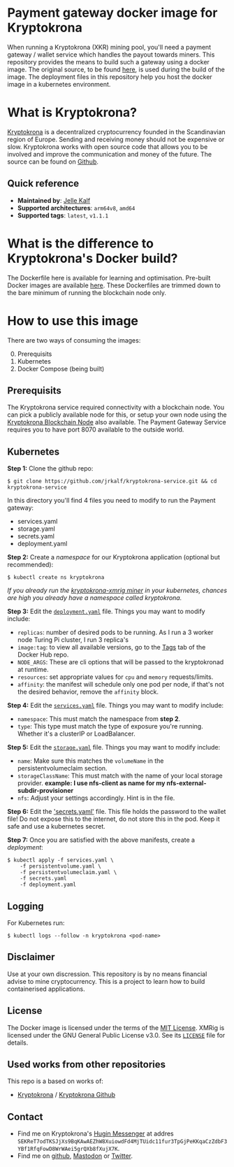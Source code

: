 # Payment gateway docker image for Kryptokrona
When running a Kryptokrona (XKR) mining pool, you'll need a payment gateway / wallet service which handles the payout towards miners. This repository provides the means to build such a gateway using a docker image. The original source, to be found [here](https://github.com/kryptokrona/kryptokrona), is used during the build of the image. The deployment files in this repository help you host the docker image in a kubernetes environment.

# What is Kryptokrona?
[Kryptokrona](https://kryptokrona.org) is a decentralized cryptocurrency founded in the Scandinavian region of Europe. Sending and receiving money should not be expensive or slow. Kryptokrona works with open source code that allows you to be involved and improve the communication and money of the future. The source can be found on [Github](https://github.com/kryptokrona/kryptokrona).

## Quick reference
- **Maintained by**: [Jelle Kalf](https://github.com/jrkalf)
- **Supported architectures**: `arm64v8`, `amd64`
- **Supported tags**: `latest`, `v1.1.1`

# What is the difference to Kryptokrona's Docker build?
The Dockerfile here is available for learning and optimisation. Pre-built Docker images are available [here](https://hub.docker.com/repository/docker/jrkalf/kryptokrona-service/). These Dockerfiles are trimmed down to the bare minimum of running the blockchain node only. 

# How to use this image
There are two ways of consuming the images:

0. Prerequisits
1. Kubernetes
2. Docker Compose (being built)

## Prerequisits
The Kryptokrona service required connectivity with a blockchain node. You can pick a publicly available node for this, or setup your own node using the [Kryptokrona Blockchain Node](https://github.com/jrkalf/kryptokrona-node/) also available. The Payment Gateway Service requires you to have port 8070 available to the outside world.

## Kubernetes

**Step 1:** Clone the github repo:

```console
$ git clone https://github.com/jrkalf/kryptokrona-service.git && cd kryptokrona-service
```

In this directory you'll find 4 files you need to modify to run the Payment gateway:
- services.yaml
- storage.yaml
- secrets.yaml
- deployment.yaml


**Step 2:** Create a *namespace* for our Kryptokrona application (optional but recommended):

```console
$ kubectl create ns kryptokrona
```

*If you already run the [kryptokrona-xmrig miner](https://github.com/jrkalf/kryptokrona-xmrig/) in your kubernetes, chances are high you already have a namespace called kryptokrona.*

**Step 3:** Edit the [`deployment.yaml`](https://github.com/jrkalf/kryptokronan-service/blob/main/deployment.yaml) file. Things you may want to modify include:
- `replicas`: number of desired pods to be running. As I run a 3 worker node Turing Pi cluster, I run 3 replica's
- `image:tag`: to view all available versions, go to the [Tags](https://hub.docker.com/repository/docker/jrkalf/xmrig-kryptokrona/tags) tab of the Docker Hub repo.
- `NODE_ARGS`: These are cli options that will be passed to the kryptokronad at runtime.
- `resources`: set appropriate values for `cpu` and `memory` requests/limits.
- `affinity`: the manifest will schedule only one pod per node, if that's not the desired behavior, remove the `affinity` block.

**Step 4:** Edit the [`services.yaml`](https://github.com/jrkalf/kryptokronan-service/blob/main/services.yaml) file. Things you may want to modify include:
- `namespace`: This must match the namespace from **step 2**.
- `type`: This type must match the type of exposure you're running. Whether it's a clusterIP or LoadBalancer.

**Step 5:** Edit the [`storage.yaml`](https://github.com/jrkalf/kryptokronan-service/blob/main/storage.yaml) file. Things you may want to modify include:
- `name`: Make sure this matches the `volumeName` in the persistentvolumeclaim section.
- `storageClassName`: This must match with the name of your local storage provider. **example: I use nfs-client as name for my nfs-external-subdir-provisioner**
- `nfs`: Adjust your settings accordingly. Hint is in the file.

**Step 6:** Edit the ['secrets.yaml'](https://github.com/jrkalf/kryptokronan-service/blob/main/secrets.yaml) file.
This file holds the password to the wallet file! Do not expose this to the internet, do not store this in the pod. Keep it safe and use a kubernetes secret.

**Step 7:** Once you are satisfied with the above manifests, create a *deployment*:

```console
$ kubectl apply -f services.yaml \
    -f persistentvolume.yaml \
    -f persistentvolumeclaim.yaml \
    -f secrets.yaml
    -f deployment.yaml
```
## Logging

For Kubernetes run:
```console
$ kubectl logs --follow -n kryptokrona <pod-name> 
```
## Disclaimer
Use at your own discression. This repository is by no means financial advise to mine cryptocurrency. 
This is a project to learn how to build containerised applications.

## License
The Docker image is licensed under the terms of the [MIT License](https://github.com/jrkalf/kryptokrona-service/blob/main/LICENSE). XMRig is licensed under the GNU General Public License v3.0. See its [`LICENSE`](https://github.com/xmrig/xmrig/blob/master/LICENSE) file for details.

## Used works from other repositories
This repo is a based on works of:
- [Kryptokrona](https://kryptokrona.org) / [Kryptokrona Github](https://github.com/kryptokrona/kryptokrona)

## Contact 
- Find me on Kryptokrona's [Hugin Messenger](https://hugin.chat) at addres `SEKReT7odTKSJjXs9BqKAwAEZhW8XuiowdFd4MjTUidc11fur3TpGjPeKKqaCzZdbF3YBf1RfqFowD8WrWAei5grQXb8fXujX7K`.
- Find me on [github](https://github.com/jrkalf/), [Mastodon](https://mastodon.nl/@jelle77) or [Twitter](https://twitter.com/jkalf).
